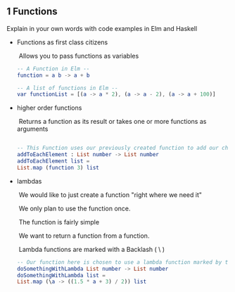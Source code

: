 ## 1  Functions

Explain in your own words with code examples in Elm and Haskell

* Functions as first class citizens

  ​	Allows you to pass functions as variables
  ```elm
  -- A Function in Elm --
  function = a b -> a + b
  
  -- A list of functions in Elm --
  var functionList = [(a -> a * 2), (a -> a - 2), (a -> a + 100)]
  ```

* higher order functions

  ​	Returns a function as its result or takes one or more functions as arguments
  
  ```elm
  
  -- This Function uses our previously created function to add our chosen number to the numbers that are in the list of numbers that the function is given. --
  addToEachElement : List number -> List number
  addToEachElement list =
  List.map (function 3) list
  
  ```

* lambdas

  ​	We would like to just create a function "right where we need it"

  ​	We only plan to use the function once.

  ​	The function is fairly simple

  ​ We want to return a function from a function.
  
  ​ Lambda functions are marked with a Backlash ( \ )
  
  ```elm
  -- Our function here is chosen to use a lambda function marked by the backslash, as we have no interest in using this particular function anywhere else. --
  doSomethingWithLambda List number -> List number
  doSomethingWithLambda list =
  List.map (\a -> ((1.5 * a + 3) / 2)) list
  ```

  


